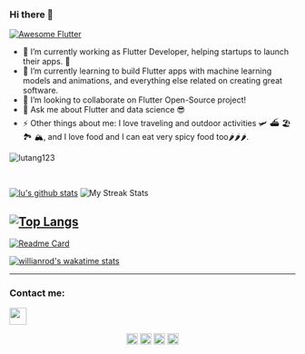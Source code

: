 ### Hi there 👋

<a href="https://github.com/Solido/awesome-flutter">
   <img alt="Awesome Flutter" src="https://img.shields.io/badge/Awesome-Flutter-blue.svg?longCache=true&style=flat-square" />
</a>

- 🔭 I’m currently working as Flutter Developer, helping startups to launch their apps. 🚀
- 🌱 I’m currently learning to build Flutter apps with machine learning models and animations, and everything else related on creating great software.
- 👯 I’m looking to collaborate on Flutter Open-Source project!
- 💬 Ask me about Flutter and data science 😎
- ⚡ Other things about me: I love traveling and outdoor activities 🛩 ⛴ 🏖 🏞 🏔, and I love food and I can eat very spicy food too🌶🌶🌶.
<p align="left"> <img src="https://komarev.com/ghpvc/?username=lutang123" alt="lutang123" /> </p>
<br/>

[![lu's github stats](https://github-readme-stats.vercel.app/api?username=lutang123&&show_icons=true&count_private=true&theme=dracula)]()
![My Streak Stats](https://github-readme-streak-stats.herokuapp.com/?user=lutang123&theme=dracula)

[![Top Langs](https://github-readme-stats.vercel.app/api/top-langs/?username=lutang123&layout=compact&theme=dracula)]()
---

[![Readme Card](https://github-readme-stats.vercel.app/api/pin/?username=lutang123&repo=github-readme-stats)](https://github.com/lutang123/github-readme-stats)

[![willianrod's wakatime stats](https://github-readme-stats.vercel.app/api/wakatime?username=lutang123layout=compact)](https://github.com/lutang123/github-readme-stats)

---

<!-- <a href="https://github.com/lutang123/github-readme-stats">
  <img align="center" src="https://github-readme-stats.vercel.app/api/pin/?username=lutang123&repo=github-readme-stats" />
</a>
<a href="https://github.com/lutang123/convoychat">
  <img align="center" src="https://github-readme-stats.vercel.app/api/pin/?username=lutang123&repo=convoychat" />
</a> -->

### Contact me:

[<img src="https://encrypted-tbn0.gstatic.com/images?q=tbn:ANd9GcTltv4EdpLnEGqyhnxTkt7LbafMXXFcDKOdyw&usqp=CAU" width="30px" height="30px">](https://www.linkedin.com/in/lutang123/)     

<p align="center">
<a href="https://twitter.com/ketanchoyal" target="blank"><img align="center" src="https://cdn.jsdelivr.net/npm/simple-icons@3.0.1/icons/twitter.svg" alt="ketanchoyal" height="20" width="20" /></a>
<a href="https://linkedin.com/in/ketanchoyal" target="blank"><img align="center" src="https://cdn.jsdelivr.net/npm/simple-icons@3.0.1/icons/linkedin.svg" alt="ketanchoal" height="20" width="20" /></a>
<a href="https://fb.com/ketanchoyal" target="blank"><img align="center" src="https://cdn.jsdelivr.net/npm/simple-icons@3.0.1/icons/facebook.svg" alt="ketanchoyal" height="20" width="20" /></a>
<a href="https://instagram.com/ketanchoyal" target="blank"><img align="center" src="https://cdn.jsdelivr.net/npm/simple-icons@3.0.1/icons/instagram.svg" alt="ketanchoyal" height="20" width="20" /></a>
</p>
